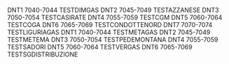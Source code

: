 DNT1	7040-7044	TESTDIMGAS
DNT2	7045-7049	TESTAZZANESE
DNT3	7050-7054	TESTCASIRATE
DNT4	7055-7059	TESTCGM
DNT5	7060-7064	TESTCOGA
DNT6	7065-7069	TESTCONDOTTENORD
DNT7	7070-7074	TESTLIGURIAGAS
DNT1	7040-7044	TESTMETAGAS
DNT2	7045-7049	TESTMETEMA
DNT3	7050-7054	TESTPEDEMONTANA
DNT4	7055-7059	TESTSADORI
DNT5	7060-7064	TESTVERGAS
DNT6	7065-7069	TESTSGDISTRIBUZIONE
